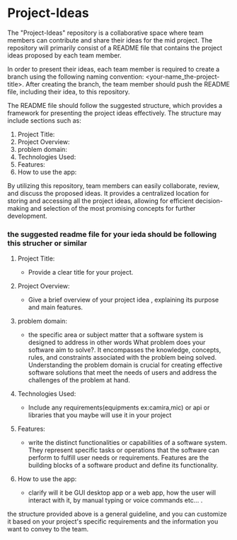 # Project-Ideas

The "Project-Ideas" repository is a collaborative space where team members can contribute and share their ideas for the mid project. The repository will primarily consist of a README file that contains the project ideas proposed by each team member. 

In order to present their ideas, each team member is required to create a branch using the following naming convention: <your-name_the-project-title>. After creating the branch, the team member should push the README file, including their idea, to this repository.

The README file should follow the suggested structure, which provides a framework for presenting the project ideas effectively. The structure may include sections such as:

1. Project Title:
2. Project Overview:
3. problem domain:
4. Technologies Used:
5. Features:
6. How to use the app:


By utilizing this repository, team members can easily collaborate, review, and discuss the proposed ideas. It provides a centralized location for storing and accessing all the project ideas, allowing for efficient decision-making and selection of the most promising concepts for further development.


### the suggested readme file for your ieda should be following this strucher or similar

1. Project Title:
   - Provide a clear title for your project.

2. Project Overview:
   - Give a brief overview of your project idea , explaining its purpose and main features.

3. problem domain:
   -  the specific area or subject matter that a software system is designed to address in other words What problem does your software aim to solve?. It encompasses the knowledge, concepts, rules, and constraints associated with the problem being solved. Understanding the problem domain is crucial for creating effective software solutions that meet the needs of users and address the challenges of the problem at hand.

4. Technologies Used:
   - Include any requirements(equipments ex:camira,mic) or api or libraries that you maybe will use it in your project

5. Features:
   - write the distinct functionalities or capabilities of a software system. They represent specific tasks or operations that the software can perform to fulfill user needs or requirements. Features are the building blocks of a software product and define its functionality.
  
6. How to use the app:
   - clarify will it be GUI desktop app or a web app, how the user will interact with it, by manual typing or voice commands etc... .

the structure provided above is a general guideline, and you can customize it based on your project's specific requirements and the information you want to convey to the team.
 
